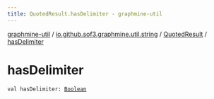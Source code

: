 ```yaml
---
title: QuotedResult.hasDelimiter - graphmine-util
---
```


[graphmine-util](../../index.html) / [io.github.sof3.graphmine.util.string](../index.html) / [QuotedResult](index.html) / [hasDelimiter](./has-delimiter.html)

# hasDelimiter

`val hasDelimiter: `[`Boolean`](https://kotlinlang.org/api/latest/jvm/stdlib/kotlin/-boolean/index.html)